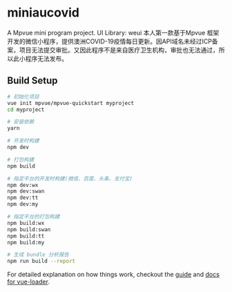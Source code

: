 # miniaucovid

A Mpvue mini program project.
UI Library: weui
本人第一款基于Mpvue 框架开发的微信小程序，提供澳洲COVID-19疫情每日更新。因API域名未经过ICP备案，项目无法提交审批。又因此程序不是来自医疗卫生机构，审批也无法通过，所以此小程序无法发布。


## Build Setup

``` bash
# 初始化项目
vue init mpvue/mpvue-quickstart myproject
cd myproject

# 安装依赖
yarn

# 开发时构建
npm dev

# 打包构建
npm build

# 指定平台的开发时构建(微信、百度、头条、支付宝)
npm dev:wx
npm dev:swan
npm dev:tt
npm dev:my

# 指定平台的打包构建
npm build:wx
npm build:swan
npm build:tt
npm build:my

# 生成 bundle 分析报告
npm run build --report
```

For detailed explanation on how things work, checkout the [guide](http://vuejs-templates.github.io/webpack/) and [docs for vue-loader](http://vuejs.github.io/vue-loader).
